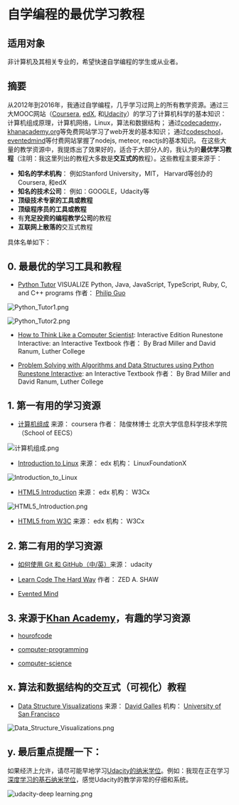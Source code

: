 # 自学编程的最优学习教程

## 适用对象

非计算机及其相关专业的，希望快速自学编程的学生或从业者。

## 摘要

从2012年到2016年，我通过自学编程，几乎学习过网上的所有教学资源。通过三大MOOC网站（[Coursera](https://www.coursera.org/), [edX](https://www.edx.org/), 和[Udacity](http://www..udacity.comy/)）的学习了计算机科学的基本知识：计算机组成原理，计算机网络，Linux，算法和数据结构； 通过[codecademy](https://www.codecademy.com/)，[khanacademy.org](https://www.khanacademy.org/)等免费网站学习了web开发的基本知识； 通过[codeschool](https://www.codeschool.com/)，[eventedmind](https://www.eventedmind.com/)等付费网站掌握了nodejs, meteor, reactjs的基本知识。
在这些大量的教学资源中，我提炼出了效果好的，适合于大部分人的，我认为的**最优学习教程**（注明：我这里列出的教程大多数是**交互式的**教程）。这些教程主要来源于：

- **知名的学术机构**： 例如Stanford University，MIT， Harvard等创办的Coursera, 和edX
- **知名的技术公司**： 例如：GOOGLE，Udacity等
- **顶级技术专家的工具或教程**
- **顶级程序员的工具或教程**
- 有**充足投资的编程教学公司**的教程
- **互联网上散落的**交互式教程

具体名单如下：

## 0. 最最优的学习工具和教程

- [Python Tutor](http://www.pythontutor.com/) VISUALIZE Python, Java, JavaScript, TypeScript, Ruby, C, and C++ programs 作者： [Philip Guo](http://www.pgbovine.net/)

![Python_Tutor1.png](/images/附录-编程/自学编程的最优学习教程/Python_Tutor1.png)

![Python_Tutor2.png](/images/附录-编程/自学编程的最优学习教程/Python_Tutor2.png)

- [How to Think Like a Computer Scientist](http://interactivepython.org/runestone/static/thinkcspy/index.html): Interactive Edition Runestone Interactive: an Interactive Textbook 作者： By Brad Miller and David Ranum, Luther College

- [Problem Solving with Algorithms and Data Structures using Python Runestone Interactive](http://interactivepython.org/runestone/static/pythonds/index.html): an Interactive Textbook 作者： By Brad Miller and David Ranum, Luther College

## 1. 第一有用的学习资源

- [计算机组成](https://www.coursera.org/learn/jisuanji-zucheng) 来源： coursera 作者： 陆俊林博士 北京大学信息科学技术学院（School of EECS）

![计算机组成.png](/images/附录-编程/自学编程的最优学习教程/计算机组成.png)

- [Introduction to Linux](https://www.edx.org/course/introduction-linux-linuxfoundationx-lfs101x-1) 来源： edx 机构： LinuxFoundationX

![Introduction_to_Linux](/images/附录-编程/自学编程的最优学习教程/Introduction_to_Linux.png)

- [HTML5 Introduction](https://www.edx.org/course/html5-css-fundamentals-w3cx-html5-0x) 来源： edx 机构： W3Cx

![HTML5_Introduction.png](/images/附录-编程/自学编程的最优学习教程/HTML5_Introduction.png)

- [HTML5 from W3C](https://www.edx.org/professional-certificate/front-end-web-developer-9) 来源： edx 机构： W3Cx

## 2. 第二有用的学习资源

- [如何使用 Git 和 GitHub（中/英）](https://cn.udacity.com/course/how-to-use-git-and-github--ud775)来源： udacity

- [Learn Code The Hard Way](https://learncodethehardway.org/) 作者： ZED A. SHAW 

- [Evented Mind](https://www.eventedmind.com/)

## 3. 来源于[Khan Academy](https://www.khanacademy.org/)，有趣的学习资源

- [hourofcode](https://www.khanacademy.org/hourofcode)

- [computer-programming](https://www.khanacademy.org/computing/computer-programming)

- [computer-science](https://www.khanacademy.org/computing/computer-science)

## x. 算法和数据结构的交互式（可视化）教程

- [Data Structure Visualizations](http://www.cs.usfca.edu/~galles/visualization/Algorithms.html) 来源： [David Galles](http://www.cs.usfca.edu/~galles/) 机构： [University of San Francisco](https://www.usfca.edu/)

![Data_Structure_Visualizations.png](/images/附录-编程/自学编程的最优学习教程/Data_Structure_Visualizations.png)


## y. 最后重点提醒一下：

如果经济上允许，请尽可能早地学习[Udacity的纳米学位](https://cn.udacity.com/)。例如：我现在正在学习[深度学习的基石纳米学位](https://cn.udacity.com/dlnd)，感觉Udacity的教学非常的仔细和系统。

![udacity-deep learning.png](/images/附录-编程/自学编程的最优学习教程/udacity_deep_learning.png)





